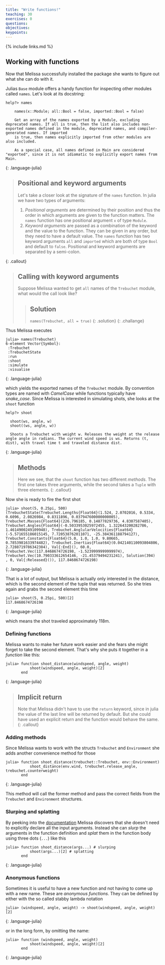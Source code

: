 ```yaml
---
title: "Write functions!"
teaching: 30
exercises: 0
questions:
objectives:
keypoints:
---
```


{% include links.md %}

## Working with functions

Now that Melissa successfully installed the package she wants to figure out what she can do with it.

Julias `Base` module offers a handy function for inspecting other modules called `names`.
Let's look at its docstring:
~~~
help?> names
    
    names(x::Module; all::Bool = false, imported::Bool = false)
    
    Get an array of the names exported by a Module, excluding deprecated names. If all is true, then the list also includes non-exported names defined in the module, deprecated names, and compiler-generated names. If imported
    is true, then names explicitly imported from other modules are also included.

    As a special case, all names defined in Main are considered "exported", since it is not idiomatic to explicitly export names from Main.
~~~
{: .language-julia}
> ## Positional and keyword arguments
> Let's take a closer look at the signature of the `names` function.
> In julia we have two types of arguments:
> 1. _Positional arguments_ are determined by their position and thus the order in which arguments are given to the function matters.
>  The `names` function has one positional argument `x` of type `Module`.
> 2. _Keyword arguments_ are passed as a combination of the keyword and the value to the function.
> They can be given in any order, but they need to have a default value.
> The `names` function has two keyword arguments `all` and `imported` which are both of type `Bool` and default to `false`.
> Positional and keyword arguments are separated by a semi-colon.
> 
{: .callout}

> ## Calling with keyword arguments
> Suppose Melissa wanted to get `all` names of the `Trebuchet` module, what would the call look like?
> >## Solution
> >`names(Trebuchet, all = true)`
> {: .solution}
{: .challange}


Thus Melissa executes
~~~
julia> names(Trebuchet)
6-element Vector{Symbol}:
 :Trebuchet
 :TrebuchetState
 :run
 :shoot
 :simulate
 :visualise
~~~
{: .language-julia}

which yields the exported names of the `Trebuchet` module.
By convention types are named with _CamelCase_ while functions typically have _snake_case_.
Since Melissa is interested in simulating shots, she looks at the `shoot` function
~~~
help?> shoot

  shoot(ws, angle, w)
  shoot((ws, angle, w))

  Shoots a Trebuchet with weight w. Releases the weight at the release angle angle in radians. The current wind speed is ws. Returns (t, dist), with travel time t and traveled distance dist.
~~~
{: .language-julia}
> ## Methods
> Here we see, that the `shoot` function has two different _methods_.
> The first one takes three arguments, while the second takes a `Tuple` with three elements.
{: .callout}

Now she is ready to fire the first shot
~~~
julia> shoot(5, 0.25pi, 500)
(TrebuchetState(Trebuchet.Lengths{Float64}(1.524, 2.0702016, 0.5334, 0.6096, 2.0826984, 0.8311896, 0.037947600000000005), Trebuchet.Masses{Float64}(226.796185, 0.14877829736, 4.8307587405), Trebuchet.Angles{Float64}(-0.5033953025972455, 1.322643200282786, 1.4614900249109948), Trebuchet.AnglularVelocities{Float64}(-5.571655186015145, 7.720538762011071, -25.384361188794127), Trebuchet.Constants{Float64}(5.0, 1.0, 1.0, 9.80665, 0.7853981633974482), Trebuchet.Inertias{Float64}(0.042140110093804806, 2.7288719786342384), Val{:End}(), 60.0, Trebuchet.Vec(117.8468674726198, -1.5239999999999974), Trebuchet.Vec(10.790333612654146, -21.45379494231241), Solution(394)
, 0, Val{:Released}()), 117.8468674726198)
~~~
{: .language-julia}

That is a lot of output, but Melissa is actually only interested in the distance, which is the second element of the tuple that was returned.
So she tries again and grabs the second element this time
~~~
julia> shoot(5, 0.25pi, 500)[2]
117.8468674726198
~~~
{: .language-julia}

which means the shot traveled approximately 118m.

### Defining functions

Melissa wants to make her future work easier and she fears she might forget to take the second element.
That's why she puts it together in a _function_ like this:
~~~
julia> function shoot_distance(windspeed, angle, weight)
           shoot(windspeed, angle, weight)[2]
       end
~~~
{: .language-julia}

> ## Implicit return
> Note that Melissa didn't have to use the `return` keyword, since in julia the value of the last line will be returned by default.
> But she could have used an explicit return and the function would behave the same.
{: .callout}

### Adding methods

Since Melissa wants to work with the structs `Trebuchet` and `Environment` she adds another convenience method for those
~~~
julia> function shoot_distance(trebuchet::Trebuchet, env::Environment)
           shoot_distance(env.wind, trebuchet.release_angle, trebuchet.counterweight)
       end    
~~~
{: .language-julia} 

This method will call the former method and pass the correct fields from the `Trebuchet` and `Environment` structures.

### Slurping and splatting

By peeking into the [documentation](https://docs.julialang.org/en/v1/manual/faq/#The-two-uses-of-the-...-operator:-slurping-and-splatting) Melissa discovers that she doesn't need to explicitly declare all the input arguments.
Instead she can _slurp_ the arguments in the function definition and _splat_ them in the function body using three dots (`...`) like this
~~~
julia> function shoot_distance(args...) # slurping
           shoot(args...)[2] # splatting
       end
~~~
{: .language-julia}
 

### Anonymous functions

Sometimes it is useful to have a new function and not having to come up with a new name.
These are _anonymous functions_.
They can be defined by either with the so called stabby lambda notation

~~~
julia> (windspeed, angle, weight) -> shoot(windspeed, angle, weight)[2]
~~~
{: .language-julia}

or in the long form, by omitting the name:

~~~
julia> function (windspeed, angle, weight)
           shoot(windspeed, angle, weight)[2]
       end
~~~
{: .language-julia}